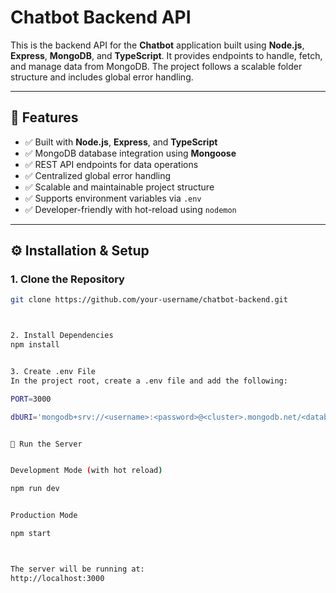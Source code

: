 
# Chatbot Backend API

This is the backend API for the **Chatbot** application built using **Node.js**, **Express**, **MongoDB**, and **TypeScript**. It provides endpoints to handle, fetch, and manage data from MongoDB. The project follows a scalable folder structure and includes global error handling.

---

## 🚀 Features

- ✅ Built with **Node.js**, **Express**, and **TypeScript**
- ✅ MongoDB database integration using **Mongoose**
- ✅ REST API endpoints for data operations
- ✅ Centralized global error handling
- ✅ Scalable and maintainable project structure
- ✅ Supports environment variables via `.env`
- ✅ Developer-friendly with hot-reload using `nodemon`

---




## ⚙️ Installation & Setup

### 1. Clone the Repository

```bash
git clone https://github.com/your-username/chatbot-backend.git



2. Install Dependencies
npm install


3. Create .env File
In the project root, create a .env file and add the following:

PORT=3000

dbURI='mongodb+srv://<username>:<password>@<cluster>.mongodb.net/<database>'


🚀 Run the Server


Development Mode (with hot reload)

npm run dev


Production Mode

npm start



The server will be running at:
http://localhost:3000






